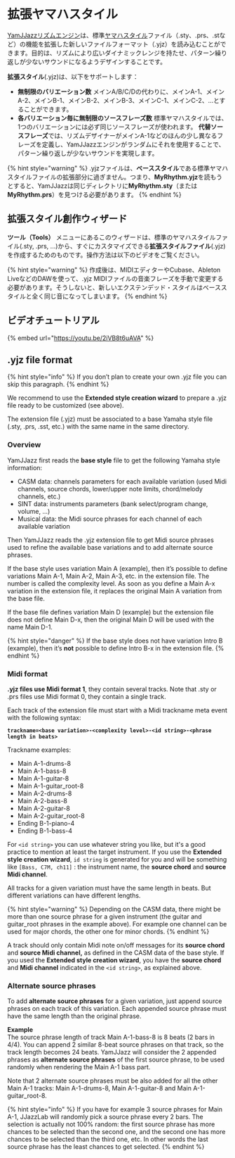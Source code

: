 # 拡張ヤマハスタイル

[YamJJazz](./)[リズムエンジン](./)は、標準[ヤマハスタイル](yamaha-styles.md)ファイル（.sty、.prs、.stなど）の機能を拡張した新しいファイルフォーマット（.yjz）を読み込むことができます。目的は、リズムにより広いダイナミックレンジを持たせ、パターン繰り返しが少ないサウンドになるようデザインすることです。

**拡張スタイル**\(.yjz\)は、以下をサポートします：

* **無制限のバリエーション数** メインA/B/C/Dの代わりに、メインA-1、メインA-2、メインB-1、メインB-2、メインB-3、メインC-1、メインC-2、...とすることができます。 
* **各バリエーション毎に無制限のソースフレーズ数** 標準ヤマハスタイルでは、1つのバリエーションには必ず同じソースフレーズが使われます。  **代替ソースフレーズ**では、リズムデザイナーがメインA-1などのほんの少し異なるフレーズを定義し、YamJJazzエンジンがランダムにそれを使用することで、パターン繰り返しが少ないサウンドを実現します。

{% hint style="warning" %}
.yjzファイルは、**ベーススタイル**である標準ヤマハスタイルファイルの拡張部分に過ぎません。つまり、**MyRhythm.yjz**を読もうとすると、YamJJazzは同じディレクトリに**MyRhythm.sty**（または**MyRhythm.prs**）を見つける必要があります。
{% endhint %}

## 拡張スタイル創作ウィザード

**ツール（Tools）** メニューにあるこのウィザードは、標準のヤマハスタイルファイル\(.sty, .prs, ...\)から、すぐにカスタマイズできる**拡張スタイルファイル**\(.yjz\) を作成するためのものです。操作方法は以下のビデオをご覧ください。

{% hint style="warning" %}
作成後は、MIDIエディターやCubase、Ableton LiveなどのDAWを使って、.yjz MIDIファイルの音楽フレーズを手動で変更する必要があります。そうしないと、新しいエクステンデッド・スタイルはベーススタイルと全く同じ音になってしまいます。
{% endhint %}

## ビデオチュートリアル

{% embed url="https://youtu.be/2iVB8t6uAVA" %}

## .yjz file format <a id="yjz-extension-file-format"></a>

{% hint style="info" %}
If you don’t plan to create your own .yjz file you can skip this paragraph.
{% endhint %}

We recommend to use the **Extended style creation wizard** to prepare a .yjz file ready to be customized \(see above\).

The extension file \(.yjz\) must be associated to a base Yamaha style file \(.sty, .prs, .sst, etc.\) with the same name in the same directory.

### Overview <a id="overview"></a>

YamJJazz first reads the **base style** file to get the following Yamaha style information:

* CASM data: channels parameters for each available variation \(used Midi channels, source chords, lower/upper note limits, chord/melody channels, etc.\)
* SINT data: instruments parameters \(bank select/program change, volume, …\)
* Musical data: the Midi source phrases for each channel of each available variation

Then YamJJazz reads the .yjz extension file to get Midi source phrases used to refine the available base variations and to add alternate source phrases.

If the base style uses variation Main A \(example\), then it’s possible to define variations Main A-1, Main A-2, Main A-3, etc. in the extension file. The number is called the complexity level. As soon as you define a Main A-x variation in the extension file, it replaces the original Main A variation from the base file.

If the base file defines variation Main D \(example\) but the extension file does not define Main D-x, then the original Main D will be used with the name Main D-1.

{% hint style="danger" %}
If the base style does not have variation Intro B \(example\), then it’s **not** possible to define Intro B-x in the extension file.
{% endhint %}

### Midi format <a id="midi-format"></a>

**.yjz files use Midi format 1**, they contain several tracks. Note that .sty or .prs files use Midi format 0, they contain a single track.

Each track of the extension file must start with a Midi trackname meta event with the following syntax:

**`trackname=<base variation>-<complexity level>-<id string>-<phrase length in beats>`**

Trackname examples:

* Main A-1-drums-8
* Main A-1-bass-8
* Main A-1-guitar-8
* Main A-1-guitar\_root-8
* Main A-2-drums-8
* Main A-2-bass-8
* Main A-2-guitar-8
* Main A-2-guitar\_root-8
* Ending B-1-piano-4
* Ending B-1-bass-4

For `<id string>` you can use whatever string you like, but it's a good practice to mention at least the target instrument. If you use the **Extended style creation wizard**, `id string` is generated for you and will be something like `[Bass, C7M, ch11]` : the instrument name, the **source chord** and **source Midi channel**.

All tracks for a given variation must have the same length in beats. But different variations can have different lengths.

{% hint style="warning" %}
Depending on the CASM data, there might be more than one source phrase for a given instrument \(the guitar and guitar\_root phrases in the example above\). For example one channel can be used for major chords, the other one for minor chords.
{% endhint %}

A track should only contain Midi note on/off messages for its **source chord** and **source Midi channel,** as defined in the CASM data of the base style. If you used the **Extended style creation wizard**, you have the **source chord** and **Midi channel** indicated in the `<id string>`, as explained above.

### Alternate source phrases <a id="alternate-takes"></a>

To add **alternate source phrases** for a given variation, just append source phrases on each track of this variation. Each appended source phrase must have the same length than the original phrase.

**Example**  
The source phrase length of track Main A-1-bass-8 is 8 beats \(2 bars in 4/4\). You can append 2 similar 8-beat source phrases on that track, so the track length becomes 24 beats. YamJJazz will consider the 2 appended phrases as **alternate source phrases** of the first source phrase, to be used randomly when rendering the Main A-1 bass part. 

Note that 2 alternate source phrases must be also added for all the other Main A-1 tracks: Main A-1-drums-8, Main A-1-guitar-8 and Main A-1-guitar\_root-8.

{% hint style="info" %}
If you have for example 3 source phrases for Main A-1, JJazzLab will randomly pick a source phrase every 2 bars. The selection is actually not 100% random: the first source phrase has more chances to be selected than the second one, and the second one has more chances to be selected than the third one, etc. In other words the last source phrase has the least chances to get selected.
{% endhint %}

